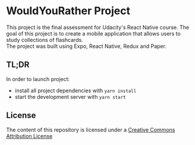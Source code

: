 # WouldYouRather Project

This project is the final assessment for Udacity's React Native course. The goal of this project is to create a mobile application that allows users to study collections of flashcards.  
The project was built using Expo, React Native, Redux and Paper.

## TL;DR

In order to launch project:

* install all project dependencies with `yarn install`
* start the development server with `yarn start`

## License
The content of this repository is licensed under a [Creative Commons Attribution License](https://creativecommons.org/licenses/by/3.0/us/)